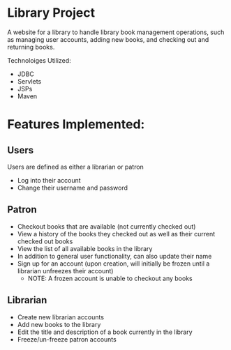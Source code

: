 # Library Project
A website for a library to handle library book management operations, such as managing user accounts, adding new books, and checking out and returning books.

Technoloiges Utilized:
- JDBC
- Servlets
- JSPs
- Maven

# Features Implemented:
## Users
Users are defined as either a librarian or patron
- Log into their account
- Change their username and password

## Patron
- Checkout books that are available (not currently checked out)
- View a history of the books they checked out as well as their current checked out books
- View the list of all available books in the library
- In addition to general user functionality, can also update their name
- Sign up for an account (upon creation, will initially be frozen until a librarian unfreezes their account)
  - NOTE: A frozen account is unable to checkout any books

## Librarian
- Create new librarian accounts
- Add new books to the library
- Edit the title and description of a book currently in the library
- Freeze/un-freeze patron accounts
